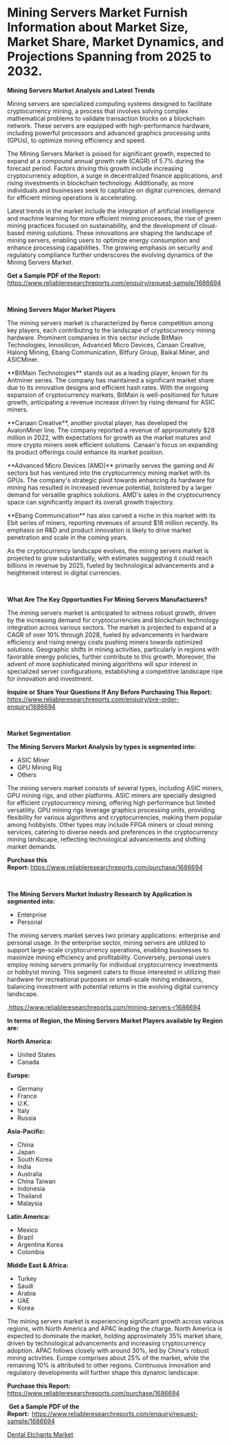<p><h1>Mining Servers Market Furnish Information about Market Size, Market Share, Market Dynamics, and Projections Spanning from 2025 to 2032.</h1></p><p><strong>Mining Servers Market Analysis and Latest Trends</strong></p>
<p><p>Mining servers are specialized computing systems designed to facilitate cryptocurrency mining, a process that involves solving complex mathematical problems to validate transaction blocks on a blockchain network. These servers are equipped with high-performance hardware, including powerful processors and advanced graphics processing units (GPUs), to optimize mining efficiency and speed.</p><p>The Mining Servers Market is poised for significant growth, expected to expand at a compound annual growth rate (CAGR) of 5.7% during the forecast period. Factors driving this growth include increasing cryptocurrency adoption, a surge in decentralized finance applications, and rising investments in blockchain technology. Additionally, as more individuals and businesses seek to capitalize on digital currencies, demand for efficient mining operations is accelerating.</p><p>Latest trends in the market include the integration of artificial intelligence and machine learning for more efficient mining processes, the rise of green mining practices focused on sustainability, and the development of cloud-based mining solutions. These innovations are shaping the landscape of mining servers, enabling users to optimize energy consumption and enhance processing capabilities. The growing emphasis on security and regulatory compliance further underscores the evolving dynamics of the Mining Servers Market.</p></p>
<p><strong>Get a Sample PDF of the Report:&nbsp;</strong> <a href="https://www.reliableresearchreports.com/enquiry/request-sample/1686694?utm_campaign=3206&utm_medium=2&utm_source=Github&utm_content=ia&utm_term=26032025&utm_id=mining-servers">https://www.reliableresearchreports.com/enquiry/request-sample/1686694</a></p>
<p>&nbsp;</p>
<p><strong>Mining Servers Major Market Players</strong></p>
<p><p>The mining servers market is characterized by fierce competition among key players, each contributing to the landscape of cryptocurrency mining hardware. Prominent companies in this sector include BitMain Technologies, Innosilicon, Advanced Micro Devices, Canaan Creative, Halong Mining, Ebang Communication, Bitfury Group, Baikal Miner, and ASICMiner.</p><p>**BitMain Technologies** stands out as a leading player, known for its Antminer series. The company has maintained a significant market share due to its innovative designs and efficient hash rates. With the ongoing expansion of cryptocurrency markets, BitMain is well-positioned for future growth, anticipating a revenue increase driven by rising demand for ASIC miners.</p><p>**Canaan Creative**, another pivotal player, has developed the AvalonMiner line. The company reported a revenue of approximately $28 million in 2022, with expectations for growth as the market matures and more crypto miners seek efficient solutions. Canaan's focus on expanding its product offerings could enhance its market position.</p><p>**Advanced Micro Devices (AMD)** primarily serves the gaming and AI sectors but has ventured into the cryptocurrency mining market with its GPUs. The company's strategic pivot towards enhancing its hardware for mining has resulted in increased revenue potential, bolstered by a larger demand for versatile graphics solutions. AMD's sales in the cryptocurrency space can significantly impact its overall growth trajectory.</p><p>**Ebang Communication** has also carved a niche in this market with its Ebit series of miners, reporting revenues of around $18 million recently. Its emphasis on R&D and product innovation is likely to drive market penetration and scale in the coming years.</p><p>As the cryptocurrency landscape evolves, the mining servers market is projected to grow substantially, with estimates suggesting it could reach billions in revenue by 2025, fueled by technological advancements and a heightened interest in digital currencies.</p></p>
<p>&nbsp;</p>
<p><strong>What Are The Key Opportunities For Mining Servers Manufacturers?</strong></p>
<p><p>The mining servers market is anticipated to witness robust growth, driven by the increasing demand for cryptocurrencies and blockchain technology integration across various sectors. The market is projected to expand at a CAGR of over 10% through 2028, fueled by advancements in hardware efficiency and rising energy costs pushing miners towards optimized solutions. Geographic shifts in mining activities, particularly in regions with favorable energy policies, further contribute to this growth. Moreover, the advent of more sophisticated mining algorithms will spur interest in specialized server configurations, establishing a competitive landscape ripe for innovation and investment.</p></p>
<p><strong>Inquire or Share Your Questions If Any Before Purchasing This Report:</strong> <a href="https://www.reliableresearchreports.com/enquiry/pre-order-enquiry/1686694?utm_campaign=3206&utm_medium=2&utm_source=Github&utm_content=ia&utm_term=26032025&utm_id=mining-servers">https://www.reliableresearchreports.com/enquiry/pre-order-enquiry/1686694</a></p>
<p>&nbsp;</p>
<p><strong>Market Segmentation</strong></p>
<p><strong>The Mining Servers Market Analysis by types is segmented into:</strong></p>
<p><ul><li>ASIC Miner</li><li>GPU Mining Rig</li><li>Others</li></ul></p>
<p><p>The mining servers market consists of several types, including ASIC miners, GPU mining rigs, and other platforms. ASIC miners are specially designed for efficient cryptocurrency mining, offering high performance but limited versatility. GPU mining rigs leverage graphics processing units, providing flexibility for various algorithms and cryptocurrencies, making them popular among hobbyists. Other types may include FPGA miners or cloud mining services, catering to diverse needs and preferences in the cryptocurrency mining landscape, reflecting technological advancements and shifting market demands.</p></p>
<p><strong>Purchase this Report:&nbsp;</strong><a href="https://www.reliableresearchreports.com/purchase/1686694?utm_campaign=3206&utm_medium=2&utm_source=Github&utm_content=ia&utm_term=26032025&utm_id=mining-servers">https://www.reliableresearchreports.com/purchase/1686694</a></p>
<p>&nbsp;</p>
<p><strong>The Mining Servers Market Industry Research by Application is segmented into:</strong></p>
<p><ul><li>Enterprise</li><li>Personal</li></ul></p>
<p><p>The mining servers market serves two primary applications: enterprise and personal usage. In the enterprise sector, mining servers are utilized to support large-scale cryptocurrency operations, enabling businesses to maximize mining efficiency and profitability. Conversely, personal users employ mining servers primarily for individual cryptocurrency investments or hobbyist mining. This segment caters to those interested in utilizing their hardware for recreational purposes or small-scale mining endeavors, balancing investment with potential returns in the evolving digital currency landscape.</p></p>
<p><a href="https://www.reliableresearchreports.com/mining-servers-r1686694?utm_campaign=3206&utm_medium=2&utm_source=Github&utm_content=ia&utm_term=26032025&utm_id=mining-servers">&nbsp;https://www.reliableresearchreports.com/mining-servers-r1686694</a></p>
<p><strong>In terms of Region, the Mining Servers Market Players available by Region are:</strong></p>
<p>
    <p> <strong> North America: </strong>
        <ul>
            <li>United States</li>
            <li>Canada</li>
        </ul>
        </p> 
    <p> <strong> Europe: </strong>
        <ul>
            <li>Germany</li>
            <li>France</li>
            <li>U.K.</li>
            <li>Italy</li>
            <li>Russia</li>
        </ul>
        </p> 
    <p> <strong> Asia-Pacific: </strong>
        <ul>
            <li>China</li>
            <li>Japan</li>
            <li>South Korea</li>
            <li>India</li>
            <li>Australia</li>
            <li>China Taiwan</li>
            <li>Indonesia</li>
            <li>Thailand</li>
            <li>Malaysia</li>
        </ul>
        </p> 
    <p> <strong> Latin America: </strong>
        <ul>
            <li>Mexico</li>
            <li>Brazil</li>
            <li>Argentina Korea</li>
            <li>Colombia</li>
        </ul>
        </p> 
    <p> <strong> Middle East & Africa: </strong>
        <ul>
            <li>Turkey</li>
            <li>Saudi</li>
            <li>Arabia</li>
            <li>UAE</li>
            <li>Korea</li>
        </ul>
    </p>
    </p>
<p><p>The mining servers market is experiencing significant growth across various regions, with North America and APAC leading the charge. North America is expected to dominate the market, holding approximately 35% market share, driven by technological advancements and increasing cryptocurrency adoption. APAC follows closely with around 30%, led by China's robust mining activities. Europe comprises about 25% of the market, while the remaining 10% is attributed to other regions. Continuous innovation and regulatory developments will further shape this dynamic landscape.</p></p>
<p><strong>Purchase this Report: </strong><a href="https://www.reliableresearchreports.com/purchase/1686694?utm_campaign=3206&utm_medium=2&utm_source=Github&utm_content=ia&utm_term=26032025&utm_id=mining-servers">https://www.reliableresearchreports.com/purchase/1686694</a></p>
<p>&nbsp;<strong>Get a Sample PDF of the Report:&nbsp;&nbsp;</strong><a href="https://www.reliableresearchreports.com/enquiry/request-sample/1686694?utm_campaign=3206&utm_medium=2&utm_source=Github&utm_content=ia&utm_term=26032025&utm_id=mining-servers">https://www.reliableresearchreports.com/enquiry/request-sample/1686694</a></p>
<p><strong></strong></p>
<p><p><a href="https://github.com/nacrehuipie/Market-Research-Report-List-1/blob/main/dental-etchants-market.md?utm_campaign=3206&utm_medium=2&utm_source=Github&utm_content=ia&utm_term=26032025&utm_id=mining-servers">Dental Etchants Market</a></p></p>